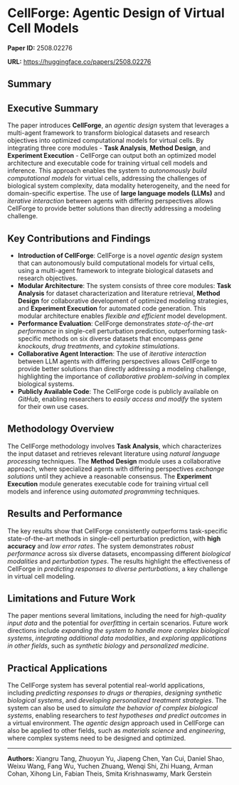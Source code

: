 # CellForge: Agentic Design of Virtual Cell Models

**Paper ID:** 2508.02276

**URL:** https://huggingface.co/papers/2508.02276

## Summary

## Executive Summary
The paper introduces **CellForge**, an *agentic design* system that leverages a multi-agent framework to transform biological datasets and research objectives into optimized computational models for virtual cells. By integrating three core modules - **Task Analysis**, **Method Design**, and **Experiment Execution** - CellForge can output both an optimized model architecture and executable code for training virtual cell models and inference. This approach enables the system to *autonomously build computational models* for virtual cells, addressing the challenges of biological system complexity, data modality heterogeneity, and the need for domain-specific expertise. The use of **large language models (LLMs)** and *iterative interaction* between agents with differing perspectives allows CellForge to provide better solutions than directly addressing a modeling challenge.

## Key Contributions and Findings
* **Introduction of CellForge**: CellForge is a novel *agentic design* system that can autonomously build computational models for virtual cells, using a multi-agent framework to integrate biological datasets and research objectives.
* **Modular Architecture**: The system consists of three core modules: **Task Analysis** for dataset characterization and literature retrieval, **Method Design** for collaborative development of optimized modeling strategies, and **Experiment Execution** for automated code generation. This modular architecture enables *flexible and efficient* model development.
* **Performance Evaluation**: CellForge demonstrates *state-of-the-art performance* in single-cell perturbation prediction, outperforming task-specific methods on six diverse datasets that encompass *gene knockouts*, *drug treatments*, and *cytokine stimulations*.
* **Collaborative Agent Interaction**: The use of *iterative interaction* between LLM agents with differing perspectives allows CellForge to provide better solutions than directly addressing a modeling challenge, highlighting the importance of *collaborative problem-solving* in complex biological systems.
* **Publicly Available Code**: The CellForge code is publicly available on *GitHub*, enabling researchers to *easily access and modify* the system for their own use cases.

## Methodology Overview
The CellForge methodology involves **Task Analysis**, which characterizes the input dataset and retrieves relevant literature using *natural language processing* techniques. The **Method Design** module uses a collaborative approach, where specialized agents with differing perspectives *exchange solutions* until they achieve a reasonable consensus. The **Experiment Execution** module generates executable code for training virtual cell models and inference using *automated programming* techniques.

## Results and Performance
The key results show that CellForge consistently outperforms task-specific state-of-the-art methods in single-cell perturbation prediction, with **high accuracy** and *low error rates*. The system demonstrates *robust performance* across six diverse datasets, encompassing different *biological modalities* and *perturbation types*. The results highlight the effectiveness of CellForge in *predicting responses to diverse perturbations*, a key challenge in virtual cell modeling.

## Limitations and Future Work
The paper mentions several limitations, including the need for *high-quality input data* and the potential for *overfitting* in certain scenarios. Future work directions include *expanding the system to handle more complex biological systems*, *integrating additional data modalities*, and *exploring applications in other fields*, such as *synthetic biology* and *personalized medicine*.

## Practical Applications
The CellForge system has several potential real-world applications, including *predicting responses to drugs or therapies*, *designing synthetic biological systems*, and *developing personalized treatment strategies*. The system can also be used to *simulate the behavior of complex biological systems*, enabling researchers to *test hypotheses and predict outcomes* in a virtual environment. The *agentic design* approach used in CellForge can also be applied to other fields, such as *materials science* and *engineering*, where complex systems need to be designed and optimized.

---

**Authors:** Xiangru Tang, Zhuoyun Yu, Jiapeng Chen, Yan Cui, Daniel Shao, Weixu Wang, Fang Wu, Yuchen Zhuang, Wenqi Shi, Zhi Huang, Arman Cohan, Xihong Lin, Fabian Theis, Smita Krishnaswamy, Mark Gerstein
